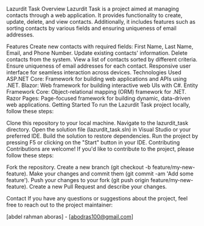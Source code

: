 Lazurdit Task
Overview
Lazurdit Task is a project aimed at managing contacts through a web application. It provides functionality to create, update, delete, and view contacts. Additionally, it includes features such as sorting contacts by various fields and ensuring uniqueness of email addresses.

Features
Create new contacts with required fields: First Name, Last Name, Email, and Phone Number.
Update existing contacts' information.
Delete contacts from the system.
View a list of contacts sorted by different criteria.
Ensure uniqueness of email addresses for each contact.
Responsive user interface for seamless interaction across devices.
Technologies Used
ASP.NET Core: Framework for building web applications and APIs using .NET.
Blazor: Web framework for building interactive web UIs with C#.
Entity Framework Core: Object-relational mapping (ORM) framework for .NET.
Razor Pages: Page-focused framework for building dynamic, data-driven web applications.
Getting Started
To run the Lazurdit Task project locally, follow these steps:

Clone this repository to your local machine.
Navigate to the lazurdit_task directory.
Open the solution file (lazurdit_task.sln) in Visual Studio or your preferred IDE.
Build the solution to restore dependencies.
Run the project by pressing F5 or clicking on the "Start" button in your IDE.
Contributing
Contributions are welcome! If you'd like to contribute to the project, please follow these steps:

Fork the repository.
Create a new branch (git checkout -b feature/my-new-feature).
Make your changes and commit them (git commit -am 'Add some feature').
Push your changes to your fork (git push origin feature/my-new-feature).
Create a new Pull Request and describe your changes.

Contact
If you have any questions or suggestions about the project, feel free to reach out to the project maintainer:

[abdel rahman aboras] - [abodras100@gmail.com]
